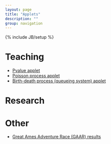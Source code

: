 ```yaml
---
layout: page
title: "Applets"
description: ""
group: navigation
---
```

{% include JB/setup %}

# Teaching

- [Pvalue applet](https://jaradniemi.shinyapps.io/pvalue/)
- [Poisson process applet](https://jaradniemi.shinyapps.io/poisson_process/)
- [Birth-death process (queueing system) applet](https://jaradniemi.shinyapps.io/birth_death_process/)

# Research

# Other

- [Great Ames Adventure Race (GAAR) results](https://jaradniemi.shinyapps.io/GAAR/)

